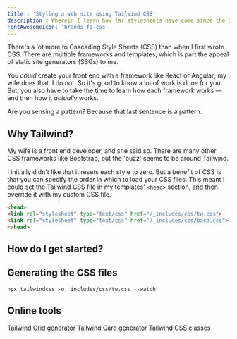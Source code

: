 ```yaml
---
title : 'Styling a web site using Tailwind CSS'
description : Wherein I learn how far stylesheets have come since the 1990s.
FontAwesomeIcon: 'brands fa-css'
---
```


There's a lot more to Cascading Style Sheets (CSS) than when I first wrote CSS. There are multiple frameworks and templates, which is part the appeal of static site generators (SSGs) to me.

You *could* create your front end with a framework like React or Angular; my wife does that. I do not. So it's good to know a lot of work is done for you. But, you also have to take the time to learn how each framework works &mdash; and then how it *actually* works.

Are you sensing a pattern? Because that last sentence is a pattern.

## Why Tailwind?

My wife is a front end developer, and she said so. There are many other CSS frameworks like Bootstrap, but the 'buzz' seems to be around Tailwind.

I initially didn't like that it resets each style to zero. But a benefit of CSS is that you can specify the order in which to load your CSS files. This meant I could set the Tailwind CSS file in my templates' `<head>` section, and then override it with my custom CSS file.

```html
<head>
<link rel="stylesheet" type="text/css" href="/_includes/css/tw.css">
<link rel="stylesheet" type="text/css" href="/_includes/css/base.css">
</head>
```

## How do I get started?

## Generating the CSS files

```npm
npx tailwindcss -o _includes/css/tw.css --watch
```

## Online tools

[Tailwind Grid generator](https://www.tailwindgen.com/)
[Tailwind Card generator](https://tailwind-generator.com/card-generator/generator)
[Tailwind CSS classes](https://shuffle.dev/tailwind/classes)